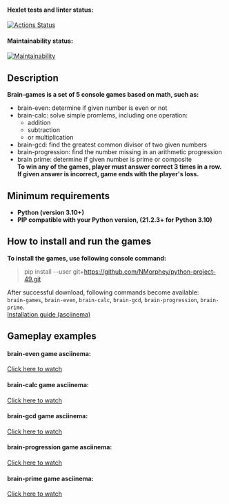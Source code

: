 #### Hexlet tests and linter status:
[![Actions Status](https://github.com/NMorphey/python-project-49/workflows/hexlet-check/badge.svg)](https://github.com/NMorphey/python-project-49/actions)
#### Maintainability status:
[![Maintainability](https://api.codeclimate.com/v1/badges/7eb1211020aaea7b9b83/maintainability)](https://codeclimate.com/github/NMorphey/python-project-49/maintainability)
## Description
**Brain-games is a set of 5 console games based on math, such as:**
* brain-even: determine if given number is even or not
* brain-calc: solve simple promlems, including one operation:
    * addition
    * subtraction
    * or multiplication
* brain-gcd: find the greatest common divisor of two given numbers
* brain-progression: find the number missing in an arithmetic progression
* brain prime: determine if given number is prime or composite  
**To win any of the games, player must answer correct 3 times in a row. If given answer is incorrect, game ends with the player's loss.**
## Minimum requirements
* **Python (version 3.10+)**
* **PIP compatible with your Python version, (21.2.3+ for Python 3.10)**
## How to install and run the games
**To install the games, use following console command:**
>
> pip install --user git+https://github.com/NMorphey/python-project-49.git  
>
After successful download, following commands become available:  
`brain-games`, `brain-even`, `brain-calc`, `brain-gcd`, `brain-progression`, `brain-prime`.  
[Installation guide (asciinema)](https://asciinema.org/a/FwbJPeD759RtqdekNVMCqvwGK)
## Gameplay examples
#### brain-even game asciinema:
[Click here to watch](https://asciinema.org/a/qEL7TggIN5tqCA6mBop2ZNTIT)
#### brain-calc game asciinema:
[Click here to watch](https://asciinema.org/a/3N22CLAs5JEHqmj4ecXBo0YCD)
#### brain-gcd game asciinema:
[Click here to watch](https://asciinema.org/a/vOd09iVkUIudgOwR7FNAHvQp4)
#### brain-progression game asciinema:
[Click here to watch](https://asciinema.org/a/TZR1kXzQ6N8mbqSg4mdIiwG57)
#### brain-prime game asciinema:
[Click here to watch](https://asciinema.org/a/KaTYq1GpmNKTilr5pjdnLuCmx)